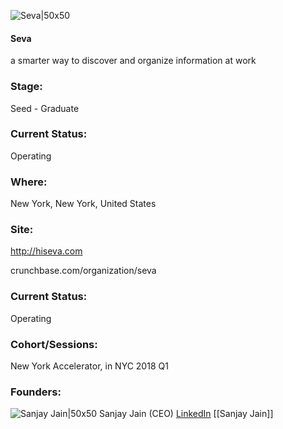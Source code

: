 

![Seva|50x50](https://apimg.techstars.com/connect/images/image_files/5ab3b99dc1a4b81e66000026/original/Screen_Shot_2018-03-22_at_10.11.24_AM.png)

#### Seva
a smarter way to discover and organize information at work

### Stage: 
Seed - Graduate 

### Current Status: 
Operating

### Where:
New York, New York, United States

### Site:
http://hiseva.com



crunchbase.com/organization/seva

### Current Status: 
Operating

### Cohort/Sessions: 
New York Accelerator, in NYC 2018 Q1

### Founders: 

![Sanjay Jain|50x50](https://apimg.techstars.com/connect/images/image_files/5ab3b772c1a4b81e66000022/original/0.jpeg) Sanjay Jain (CEO) [LinkedIn](https://linkedin.com/in/sanjayjain) [[Sanjay Jain]]


